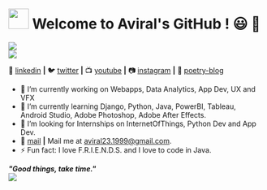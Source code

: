 # <img src = "https://media.giphy.com/media/3o72FkJkNiRpAHN2Y8/giphy.gif" width=40 height=40 /> Welcome to Aviral's GitHub ! :smiley: :wave:

<img src = "https://github-readme-stats.vercel.app/api/top-langs/?username=aviraw&langs_count=4&layout=compact">
<br/> <img src = "https://github-readme-stats.vercel.app/api?username=aviraw&count_private=true&show_icons=true">

👔 [linkedin][linkedin] **|**
🐦 [twitter][twitter] **|** 
📺 [youtube][youtube] **|** 
📷 [instagram][instagram] **|** 
💙 [poetry-blog][poetry-blog]

* 🔭 I’m currently working on Webapps, Data Analytics, App Dev, UX and VFX
* 🌱 I’m currently learning Django, Python, Java, PowerBI, Tableau, Android Studio, Adobe Photoshop, Adobe After Effects.
* 👯 I’m looking for Internships on InternetOfThings, Python Dev and App Dev.
* 💬 [mail][mail] **|**  Mail me at aviral23.1999@gmail.com.
* ⚡ Fun fact: I love F.R.I.E.N.D.S. and I love to code in Java.

<!--![bg][github]-->

[github]: https://github.com/aviraw/aviraw/blob/master/github.png
[twitter]: https://twitter.com/Aviral237
[youtube]: https://www.youtube.com/channel/UCI4D4bm6clAdmDNQNiWrcvw?view_as=subscriber
[instagram]: https://www.instagram.com/aviral_muriel_bing/
[poetry-blog]: https://www.instagram.com/__littleblueheart__/
[linkedin]: https://www.linkedin.com/in/aviral-srivastava-3336b166/
[mail]: mailto:aviral23.1999@gmail.com

<!--[![Aviral's github stats](https://github-readme-stats.vercel.app/api?username=aviraw)](https://github-readme-stats.vercel.app/api?username=aviraw)-->

<p align='left'>
  <i><strong>"Good things, take time."</strong></i><br/>
<img align='center' src="https://visitor-badge.glitch.me/badge?page_id=aviraw.visitorBatch"><br/>
<p/>

#

